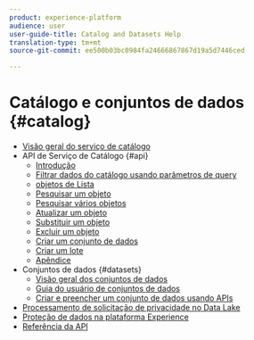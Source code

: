 ```yaml
---
product: experience-platform
audience: user
user-guide-title: Catalog and Datasets Help
translation-type: tm+mt
source-git-commit: ee500b03bc0984fa24666867867d19a5d7446ced

---
```



# Catálogo e conjuntos de dados {#catalog}

* [Visão geral do serviço de catálogo](home.md)
* API de Serviço de Catálogo {#api}
   * [Introdução](api/getting-started.md)
   * [Filtrar dados do catálogo usando parâmetros de query](api/filter-data.md)
   * [objetos de Lista](api/list-objects.md)
   * [Pesquisar um objeto](api/look-up-object.md)
   * [Pesquisar vários objetos](api/look-up-multiple-objects.md)
   * [Atualizar um objeto](api/update-object.md)
   * [Substituir um objeto](api/replace-object.md)
   * [Excluir um objeto](api/delete-object.md)
   * [Criar um conjunto de dados](api/create-dataset.md)
   * [Criar um lote](api/create-batch.md)
   * [Apêndice](api/appendix.md)
* Conjuntos de dados {#datasets}
   * [Visão geral dos conjuntos de dados](datasets/overview.md)
   * [Guia do usuário de conjuntos de dados](datasets/user-guide.md)
   * [Criar e preencher um conjunto de dados usando APIs](datasets/create.md)
* [Processamento de solicitação de privacidade no Data Lake](privacy.md)
* [Proteção de dados na plataforma Experience](data-protection.md)
* [Referência da API](https://www.adobe.io/apis/experienceplatform/home/api-reference.html#!acpdr/swagger-specs/catalog.yaml)